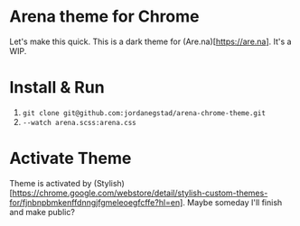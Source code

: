 # Arena theme for Chrome
Let's make this quick. This is a dark theme for (Are.na)[https://are.na]. It's a WIP.

# Install & Run
1. `git clone git@github.com:jordanegstad/arena-chrome-theme.git`
2. `--watch arena.scss:arena.css`

# Activate Theme
Theme is activated by (Stylish)[https://chrome.google.com/webstore/detail/stylish-custom-themes-for/fjnbnpbmkenffdnngjfgmeleoegfcffe?hl=en]. Maybe someday I'll finish and make public?
